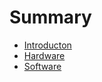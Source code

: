 # Summary

* [Introducton](documentation/Introducton.md)
* [Hardware](documentation/Hardware.md)
* [Software](documentation/Software.md)

